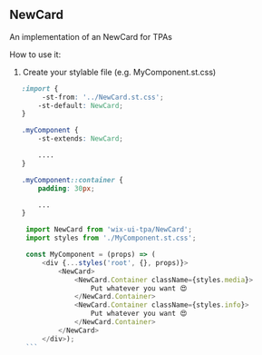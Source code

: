 ## NewCard
An implementation of an NewCard for TPAs

How to use it:

1. Create your stylable file (e.g. MyComponent.st.css)
 ``` css
    :import {
         -st-from: '../NewCard.st.css';
        -st-default: NewCard;
    }

    .myComponent {
        -st-extends: NewCard;

        ....
    }

    .myComponent::container {
        padding: 30px;

        ...
    }
```

``` javascript
    import NewCard from 'wix-ui-tpa/NewCard';
    import styles from './MyComponent.st.css';

    const MyComponent = (props) => (
        <div {...styles('root', {}, props)}>
            <NewCard>
                <NewCard.Container className={styles.media}>
                    Put whatever you want 😍
                </NewCard.Container>
                <NewCard.Container className={styles.info}>
                    Put whatever you want 😍
                </NewCard.Container>
            </NewCard>
        </div>);
    ```

